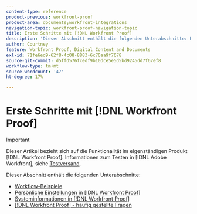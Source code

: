 ```yaml
---
content-type: reference
product-previous: workfront-proof
product-area: documents;workfront-integrations
navigation-topic: workfront-proof-navigation-topic
title: Erste Schritte mit [!DNL Workfront Proof]
description: 'Dieser Abschnitt enthält die folgenden Unterabschnitte: BITTE BEARBEITEN.'
author: Courtney
feature: Workfront Proof, Digital Content and Documents
exl-id: 71fe6ed9-62f8-4c08-8883-6c70aa9f7678
source-git-commit: d5ffd576fcedf9b10dce5e5d5bd9245dd7f67ef8
workflow-type: tm+mt
source-wordcount: '47'
ht-degree: 17%

---
```


# Erste Schritte mit [!DNL Workfront Proof]

>[!IMPORTANT]
>
>Dieser Artikel bezieht sich auf die Funktionalität im eigenständigen Produkt [!DNL Workfront Proof]. Informationen zum Testen in [!DNL Adobe Workfront], siehe [Testversand](../../review-and-approve-work/proofing/proofing.md).

Dieser Abschnitt enthält die folgenden Unterabschnitte:

* [Workflow-Beispiele](../../workfront-proof/wp-getstarted/workflow-examples/workflow-examples.md)
* [Persönliche Einstellungen in [!DNL Workfront Proof]](../../workfront-proof/wp-getstarted/personal-settings/personal-settings.md)
* [Systeminformationen in [!DNL Workfront Proof]](../../workfront-proof/wp-getstarted/system-information/system-information.md)
* [[!DNL Workfront Proof] - häufig gestellte Fragen](../../workfront-proof/wp-getstarted/faqs/faqs.md)
